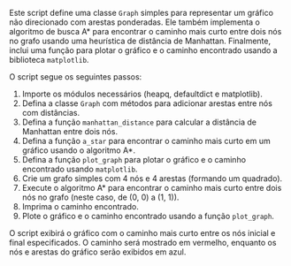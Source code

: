 Este script define uma classe `Graph` simples para representar um gráfico não direcionado com arestas ponderadas. Ele também implementa o algoritmo de busca A\* para encontrar o caminho mais curto entre dois nós no grafo usando uma heurística de distância de Manhattan. Finalmente, inclui uma função para plotar o gráfico e o caminho encontrado usando a biblioteca `matplotlib`.

O script segue os seguintes passos:

1. Importe os módulos necessários (heapq, defaultdict e matplotlib).
2. Defina a classe `Graph` com métodos para adicionar arestas entre nós com distâncias.
3. Defina a função `manhattan_distance` para calcular a distância de Manhattan entre dois nós.
4. Defina a função `a_star` para encontrar o caminho mais curto em um gráfico usando o algoritmo A\*.
5. Defina a função `plot_graph` para plotar o gráfico e o caminho encontrado usando `matplotlib`.
6. Crie um grafo simples com 4 nós e 4 arestas (formando um quadrado).
7. Execute o algoritmo A\* para encontrar o caminho mais curto entre dois nós no grafo (neste caso, de (0, 0) a (1, 1)).
8. Imprima o caminho encontrado.
9. Plote o gráfico e o caminho encontrado usando a função `plot_graph`.

O script exibirá o gráfico com o caminho mais curto entre os nós inicial e final especificados. O caminho será mostrado em vermelho, enquanto os nós e arestas do gráfico serão exibidos em azul.